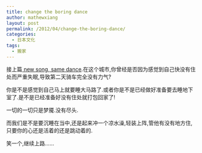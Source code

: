 ```yaml
---
title: change the boring dance
author: mathewxiang
layout: post
permalink: /2012/04/change-the-boring-dance/
categories:
  - 日本文化
tags:
  - 搬家
---
```

接上篇[ new song, same dance][1].在这个城市,你曾经是否因为感觉到自己快没有住处而严重失眠,导致第二天骑车完全没有力气?

你是不是感觉到自己马上就要睡大马路了.或者你是不是已经做好准备要去睡地下室了.是不是已经准备好没有住处就打包回家了!

一切的一切只是梦魇.没有尽头.

而我们是不是要沉睡在当中,还是起来冲一个凉水澡,轻装上阵,管他有没有地方住,只要你的心还是活着的还是跳动着的.

笑一个,继续上路……

 [1]: http://www.yyxzy.org/2012/04/new-song-same-dance/